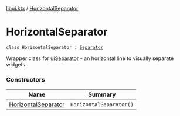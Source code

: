 [libui.ktx](../README.md) / [HorizontalSeparator](README.md)

# HorizontalSeparator

`class HorizontalSeparator : `[`Separator`](../-separator/README.md)

Wrapper class for [uiSeparator](../../libui/ui-separator.md) - an horizontal line to visually separate widgets.

### Constructors

| Name | Summary |
|---|---|
| [HorizontalSeparator](-horizontal-separator.md) | `HorizontalSeparator()` |
